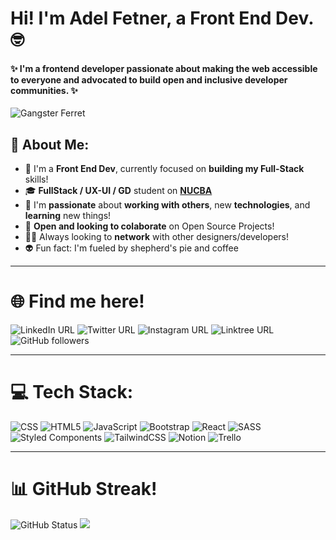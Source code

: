 # Hi! I'm Adel Fetner, a Front End Dev. 🤓

#### ✨ I'm a frontend developer passionate about making the web accessible to everyone and advocated to build open and inclusive developer communities. ✨ 
![Gangster Ferret](https://media4.giphy.com/media/RdtdhcbzaRhuw/giphy.gif?cid=790b761100093df082fb8efc5e6516786518bf8643484f21&rid=giphy.gif)

## 💫 About Me:
- 🔭 I'm a **Front End Dev**, currently focused on **building my Full-Stack** skills!
- 🎓 **FullStack / UX-UI / GD** student on **[NUCBA](https://nucba.com.ar/)**
- 🌱 I'm **passionate** about **working with others**, new **technologies**, and **learning** new things!
- 💑 **Open and looking to colaborate** on Open Source Projects!
- 🤝🏻 Always looking to **network** with other designers/developers! 
- 👽 Fun fact:  I'm fueled by shepherd's pie and coffee

---
# 🌐 Find me here!
![LinkedIn URL](https://img.shields.io/twitter/url?color=%230e76a8&label=LinkedIn&logo=Linkedin&logoColor=white&style=for-the-badge&url=https%3A%2F%2Fwww.linkedin.com%2Fin%2Fadel-fetner%2F)                                                                                   ![Twitter URL](https://img.shields.io/twitter/url?color=lightblue&label=Twitter%21&logo=twitter&style=for-the-badge&url=https%3A%2F%2Ftwitter.com%2Fadelfetner)
![Instagram URL](https://img.shields.io/twitter/url?color=%23FD1D1D&label=Instagram%21&logo=Instagram&logoColor=orange&style=for-the-badge&url=https%3A%2F%2Fwww.instagram.com%2Fadelfetner%2F)                                                                         ![Linktree URL](https://img.shields.io/twitter/url?color=%23ACDC5C&label=Linktree&logo=linktree&style=for-the-badge&url=https%3A%2F%2Flinktr.ee%2FAdelFetner)
![GitHub followers](https://img.shields.io/github/followers/adelfetner?color=%23DD332B&label=Follow%20me%21&logo=github&logoColor=white&style=for-the-badge)

---


# 💻 Tech Stack:
![CSS](https://img.shields.io/badge/css-%231572B6.svg?style=for-the-badge&logo=css3&logoColor=white)                      ![HTML5](https://img.shields.io/badge/html5-%23E34F26.svg?style=for-the-badge&logo=html5&logoColor=white)                                 ![JavaScript](https://img.shields.io/badge/javascript-%23323330.svg?style=for-the-badge&logo=javascript&logoColor=%23F7DF1E) ![Bootstrap](https://img.shields.io/badge/bootstrap-%23563D7C.svg?style=for-the-badge&logo=bootstrap&logoColor=white) ![React](https://img.shields.io/badge/react-%2320232a.svg?style=for-the-badge&logo=react&logoColor=%2361DAFB)           ![SASS](https://img.shields.io/badge/SASS-hotpink.svg?style=for-the-badge&logo=SASS&logoColor=white)
![Styled Components](https://img.shields.io/badge/styled--components-DB7093?style=for-the-badge&logo=styled-components&logoColor=white)  ![TailwindCSS](https://img.shields.io/badge/tailwindcss-%2338B2AC.svg?style=for-the-badge&logo=tailwind-css&logoColor=white)  ![Notion](https://img.shields.io/badge/Notion-%23000000.svg?style=for-the-badge&logo=notion&logoColor=white)       ![Trello](https://img.shields.io/badge/Trello-%23026AA7.svg?style=for-the-badge&logo=Trello&logoColor=white)

---

# 📊  GitHub Streak!
![GitHub Status](https://github-readme-streak-stats.herokuapp.com/?user=adelfetner&theme=dark)
[![](https://visitcount.itsvg.in/api?id=adelfetner&label=Profile%20Views&color=0)](https://visitcount.itsvg.in)